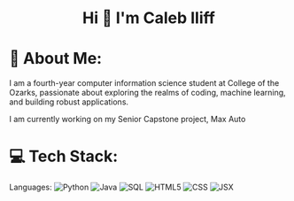 <h1 align="center">Hi 👋 I'm Caleb Iliff</h1>

# 💫 About Me:
I am a fourth-year computer information science student at College of the Ozarks, passionate about exploring the realms of coding, machine learning, and building robust applications.

I am currently working on my Senior Capstone project, Max Auto

# 💻 Tech Stack:
Languages: 
![Python](https://img.shields.io/badge/python-%233776AB.svg?style=for-the-badge&logo=python&logoColor=white) 
![Java](https://img.shields.io/badge/java-%23ED8B00.svg?style=for-the-badge&logo=java&logoColor=white) 
![SQL](https://img.shields.io/badge/sql-%2307405e.svg?style=for-the-badge&logo=postgresql&logoColor=white) 
![HTML5](https://img.shields.io/badge/html5-%23E34F26.svg?style=for-the-badge&logo=html5&logoColor=white) 
![CSS](https://img.shields.io/badge/css-%231572B6.svg?style=for-the-badge&logo=css3&logoColor=white)
![JSX](https://img.shields.io/badge/JavaScript-ES6+-yellow)

